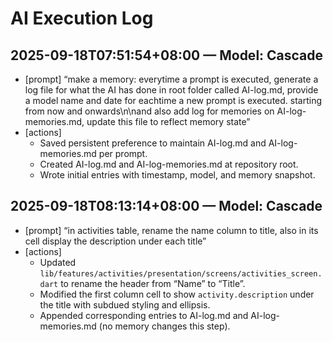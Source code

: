 # AI Execution Log

## 2025-09-18T07:51:54+08:00 — Model: Cascade
- [prompt] “make a memory: everytime a prompt is executed, generate a log file for what the AI has done in root folder called AI-log.md, provide a model name and date for eachtime a new prompt is executed. starting from now and onwards\n\nand also add log for memories on AI-log-memories.md, update this file to reflect memory state”
- [actions]
  - Saved persistent preference to maintain AI-log.md and AI-log-memories.md per prompt.
  - Created AI-log.md and AI-log-memories.md at repository root.
  - Wrote initial entries with timestamp, model, and memory snapshot.

## 2025-09-18T08:13:14+08:00 — Model: Cascade
- [prompt] “in activities table, rename the name column to title, also in its cell display the description under each title”
- [actions]
  - Updated `lib/features/activities/presentation/screens/activities_screen.dart` to rename the header from “Name” to “Title”.
  - Modified the first column cell to show `activity.description` under the title with subdued styling and ellipsis.
  - Appended corresponding entries to AI-log.md and AI-log-memories.md (no memory changes this step).
